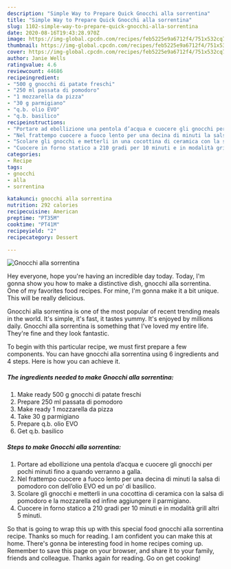 ```yaml
---
description: "Simple Way to Prepare Quick Gnocchi alla sorrentina"
title: "Simple Way to Prepare Quick Gnocchi alla sorrentina"
slug: 1102-simple-way-to-prepare-quick-gnocchi-alla-sorrentina
date: 2020-08-16T19:43:28.970Z
image: https://img-global.cpcdn.com/recipes/feb5225e9a6712f4/751x532cq70/gnocchi-alla-sorrentina-recipe-main-photo.jpg
thumbnail: https://img-global.cpcdn.com/recipes/feb5225e9a6712f4/751x532cq70/gnocchi-alla-sorrentina-recipe-main-photo.jpg
cover: https://img-global.cpcdn.com/recipes/feb5225e9a6712f4/751x532cq70/gnocchi-alla-sorrentina-recipe-main-photo.jpg
author: Janie Wells
ratingvalue: 4.6
reviewcount: 44686
recipeingredient:
- "500 g gnocchi di patate freschi"
- "250 ml passata di pomodoro"
- "1 mozzarella da pizza"
- "30 g parmigiano"
- "q.b. olio EVO"
- "q.b. basilico"
recipeinstructions:
- "Portare ad ebollizione una pentola d’acqua e cuocere gli gnocchi per pochi minuti fino a quando verranno a galla."
- "Nel frattempo cuocere a fuoco lento per una decina di minuti la salsa di pomodoro con dell’olio EVO ed un po’ di basilico."
- "Scolare gli gnocchi e metterli in una cocottina di ceramica con la salsa di pomodoro e la mozzarella ed infine aggiungere il parmigiano."
- "Cuocere in forno statico a 210 gradi per 10 minuti e in modalità grill altri 5 minuti."
categories:
- Recipe
tags:
- gnocchi
- alla
- sorrentina

katakunci: gnocchi alla sorrentina 
nutrition: 292 calories
recipecuisine: American
preptime: "PT35M"
cooktime: "PT41M"
recipeyield: "2"
recipecategory: Dessert

---
```



![Gnocchi alla sorrentina](https://img-global.cpcdn.com/recipes/feb5225e9a6712f4/751x532cq70/gnocchi-alla-sorrentina-recipe-main-photo.jpg)

Hey everyone, hope you're having an incredible day today. Today, I'm gonna show you how to make a distinctive dish, gnocchi alla sorrentina. One of my favorites food recipes. For mine, I'm gonna make it a bit unique. This will be really delicious.



Gnocchi alla sorrentina is one of the most popular of recent trending meals in the world. It's simple, it's fast, it tastes yummy. It's enjoyed by millions daily. Gnocchi alla sorrentina is something that I've loved my entire life. They're fine and they look fantastic.


To begin with this particular recipe, we must first prepare a few components. You can have gnocchi alla sorrentina using 6 ingredients and 4 steps. Here is how you can achieve it.

<!--inarticleads1-->

##### The ingredients needed to make Gnocchi alla sorrentina:

1. Make ready 500 g gnocchi di patate freschi
1. Prepare 250 ml passata di pomodoro
1. Make ready 1 mozzarella da pizza
1. Take 30 g parmigiano
1. Prepare q.b. olio EVO
1. Get q.b. basilico




<!--inarticleads2-->

##### Steps to make Gnocchi alla sorrentina:

1. Portare ad ebollizione una pentola d’acqua e cuocere gli gnocchi per pochi minuti fino a quando verranno a galla.
1. Nel frattempo cuocere a fuoco lento per una decina di minuti la salsa di pomodoro con dell’olio EVO ed un po’ di basilico.
1. Scolare gli gnocchi e metterli in una cocottina di ceramica con la salsa di pomodoro e la mozzarella ed infine aggiungere il parmigiano.
1. Cuocere in forno statico a 210 gradi per 10 minuti e in modalità grill altri 5 minuti.




So that is going to wrap this up with this special food gnocchi alla sorrentina recipe. Thanks so much for reading. I am confident you can make this at home. There's gonna be interesting food in home recipes coming up. Remember to save this page on your browser, and share it to your family, friends and colleague. Thanks again for reading. Go on get cooking!
